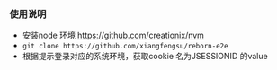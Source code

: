 ### 使用说明

- 安装node 环境 https://github.com/creationix/nvm
- `git clone https://github.com/xiangfengsu/reborn-e2e`
- 根据提示登录对应的系统环境，获取cookie 名为JSESSIONID 的value
